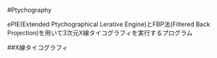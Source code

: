 #Ptychography


ePIE(Extended Ptychographical Lerative Engine)とFBP法(Filtered Back Projection)を用いて3次元X線タイコグラフィを実行するプログラム  

##X線タイコグラフィ
